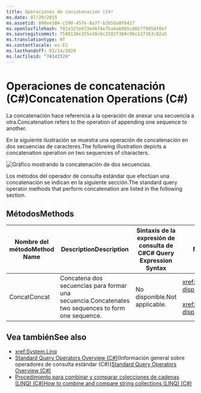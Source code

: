 ```yaml
---
title: Operaciones de concatenación (C#)
ms.date: 07/20/2015
ms.assetid: 890ee104-c590-457e-8a7f-b2b5da0fb417
ms.openlocfilehash: f02e323e673e46f4e7ba4a6005c86b7f9050f8ef
ms.sourcegitcommit: 7588136e355e10cbc2582f389c90c127363c02a5
ms.translationtype: HT
ms.contentlocale: es-ES
ms.lasthandoff: 03/14/2020
ms.locfileid: "74141524"
---
```

# <a name="concatenation-operations-c"></a><span data-ttu-id="b2bba-102">Operaciones de concatenación (C#)</span><span class="sxs-lookup"><span data-stu-id="b2bba-102">Concatenation Operations (C#)</span></span>
<span data-ttu-id="b2bba-103">La concatenación hace referencia a la operación de anexar una secuencia a otra.</span><span class="sxs-lookup"><span data-stu-id="b2bba-103">Concatenation refers to the operation of appending one sequence to another.</span></span>  
  
 <span data-ttu-id="b2bba-104">En la siguiente ilustración se muestra una operación de concatenación en dos secuencias de caracteres.</span><span class="sxs-lookup"><span data-stu-id="b2bba-104">The following illustration depicts a concatenation operation on two sequences of characters.</span></span>  
  
 ![Gráfico mostrando la concatenación de dos secuencias.](./media/concatenation-operations/concatenation-two-sequences.png)  
  
 <span data-ttu-id="b2bba-106">Los métodos del operador de consulta estándar que efectúan una concatenación se indican en la siguiente sección.</span><span class="sxs-lookup"><span data-stu-id="b2bba-106">The standard query operator methods that perform concatenation are listed in the following section.</span></span>  
  
## <a name="methods"></a><span data-ttu-id="b2bba-107">Métodos</span><span class="sxs-lookup"><span data-stu-id="b2bba-107">Methods</span></span>  
  
|<span data-ttu-id="b2bba-108">Nombre del método</span><span class="sxs-lookup"><span data-stu-id="b2bba-108">Method Name</span></span>|<span data-ttu-id="b2bba-109">Description</span><span class="sxs-lookup"><span data-stu-id="b2bba-109">Description</span></span>|<span data-ttu-id="b2bba-110">Sintaxis de la expresión de consulta de C#</span><span class="sxs-lookup"><span data-stu-id="b2bba-110">C# Query Expression Syntax</span></span>|<span data-ttu-id="b2bba-111">Más información</span><span class="sxs-lookup"><span data-stu-id="b2bba-111">More Information</span></span>|  
|-----------------|-----------------|---------------------------------|----------------------|  
|<span data-ttu-id="b2bba-112">Concat</span><span class="sxs-lookup"><span data-stu-id="b2bba-112">Concat</span></span>|<span data-ttu-id="b2bba-113">Concatena dos secuencias para formar una secuencia.</span><span class="sxs-lookup"><span data-stu-id="b2bba-113">Concatenates two sequences to form one sequence.</span></span>|<span data-ttu-id="b2bba-114">No disponible.</span><span class="sxs-lookup"><span data-stu-id="b2bba-114">Not applicable.</span></span>|<xref:System.Linq.Enumerable.Concat%2A?displayProperty=nameWithType><br /><br /> <xref:System.Linq.Queryable.Concat%2A?displayProperty=nameWithType>|  
  
## <a name="see-also"></a><span data-ttu-id="b2bba-115">Vea también</span><span class="sxs-lookup"><span data-stu-id="b2bba-115">See also</span></span>

- <xref:System.Linq>
- <span data-ttu-id="b2bba-116">[Standard Query Operators Overview (C#)](./standard-query-operators-overview.md)(Información general sobre operadores de consulta estándar (C#))</span><span class="sxs-lookup"><span data-stu-id="b2bba-116">[Standard Query Operators Overview (C#)](./standard-query-operators-overview.md)</span></span>
- [<span data-ttu-id="b2bba-117">Procedimiento para combinar y comparar colecciones de cadenas (LINQ) (C#)</span><span class="sxs-lookup"><span data-stu-id="b2bba-117">How to combine and compare string collections (LINQ) (C#)</span></span>](./how-to-combine-and-compare-string-collections-linq.md)
